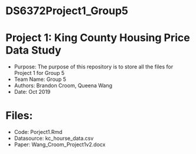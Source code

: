 # DS6372Project1_Group5
# Project 1: King County Housing Price Data Study
* Purpose: The purpose of this repository is to store all the files for Project 1 for Group 5
* Team Name: Group 5
* Authors: Brandon Croom, Queena Wang
* Date: Oct 2019

# Files:
* Code: Porject1.Rmd 
* Datasource: kc_hourse_data.csv
* Paper: Wang_Croom_Project1v2.docx 

